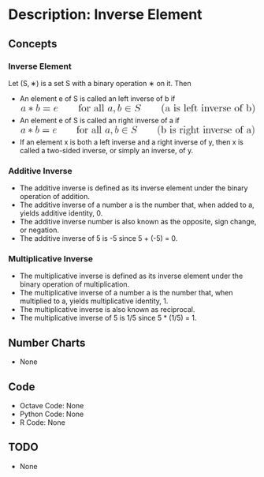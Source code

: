 # Description: Inverse Element

## Concepts
### Inverse Element
Let (S, ∗) is a set S with a binary operation ∗ on it. Then
- An element e of S is called an left inverse of b if
    ![Left Inverse](../../code/latex/equations/images/P008_Algebra_InverseElement_01_LeftInverse.png)
- An element e of S is called an right inverse of a if
    ![Right Inverse](../../code/latex/equations/images/P008_Algebra_InverseElement_02_RightInverse.png)
- If an element x is both a left inverse and a right inverse of y, then x is called a two-sided inverse, or simply 
  an inverse, of y. 

### Additive Inverse
- The additive inverse is defined as its inverse element under the binary operation of addition. 
- The additive inverse of a number a is the number that, when added to a, yields additive identity, 0.
- The additive inverse number is also known as the opposite, sign change, or negation.
- The additive inverse of 5 is -5 since 5 + (-5) = 0.

### Multiplicative Inverse
- The multiplicative inverse is defined as its inverse element under the binary operation of multiplication.
- The multiplicative inverse of a number a is the number that, when multiplied to a, yields multiplicative identity, 1.
- The multiplicative inverse is also known as reciprocal.
- The multiplicative inverse of 5 is 1/5 since 5 * (1/5) = 1.

## Number Charts
* None

## Code
* Octave Code: None
* Python Code: None
* R Code: None

## TODO
- None
